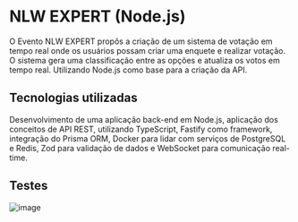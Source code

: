 # NLW EXPERT (Node.js)

O Evento NLW EXPERT propôs a criação de um sistema de votação em tempo real onde os usuários possam criar uma enquete e realizar votação. 
O sistema gera uma classificação entre as opções e atualiza os votos em tempo real. Utilizando Node.js como base para a criação da API. 

## Tecnologias utilizadas 

Desenvolvimento de uma aplicação back-end em Node.js, aplicação dos conceitos de API REST, utilizando
TypeScript, Fastify como framework, integração do Prisma ORM, Docker para lidar com serviços de PostgreSQL e Redis, Zod para validação de dados e WebSocket para comunicação real-time.

## Testes
![image](https://github.com/monalee-braga/nlw-expert-trilha-nodejs/assets/109317117/5c134467-f430-408a-8cd7-3e8fb8a1d60f)

